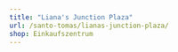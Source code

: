 ```yaml
---
title: "Liana's Junction Plaza"
url: /santo-tomas/lianas-junction-plaza/
shop: Einkaufszentrum
---
```

